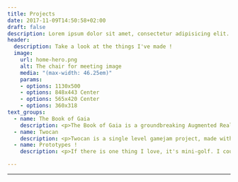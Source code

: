 ```yaml
---
title: Projects
date: 2017-11-09T14:50:58+02:00
draft: false
description: Lorem ipsum dolor sit amet, consectetur adipisicing elit. Vero porro tempore voluptas voluptatibus eius a non numquam, quibusdam enim eos.
header:
  description: Take a look at the things I've made !
  image:
    url: home-hero.png
    alt: The chair for meeting image
    media: "(max-width: 46.25em)"
    params:
    - options: 1130x500
    - options: 848x443 Center
    - options: 565x420 Center
    - options: 360x318
text_groups:
  - name: The Book of Gaia
    description: <p>The Book of Gaia is a groundbreaking Augmented Reality shooter for iOS and Android. Built on Unity and Vuforia, it takes full advantage of real world space to deliver a unique experience. Using a clever mix of real-life, physical elements and an augmented really application, dive in the world of the Book of Gaia. It was made with three of my classmates as a Masters' project, and was lauded for the risks taken when working with the niche technology that is Augmented Reality.</p><br/><p>When the evil Petrolus' hordes wreak havoc on Earth, an ancient, powerful mystic entity known as Gaia is awakened. Wield their powers to mow down the relentless waves coming to destroy the source of their might ! Rain down meteors, call down a freezing blizzard, unearth deadly spikes and make the skies rumble to defeat the evil Petrolus !</p><br/><p><iframe width="560" height="315" src="https://www.youtube.com/embed/jddA3rjBXHQ" frameborder="0" allow="accelerometer; autoplay; encrypted-media; gyroscope; picture-in-picture" allowfullscreen></iframe></p></br><p>You can download an .apk for the game here. As the game was imagined with a companion book in mind, you will have to download and print the levels as well. Keep in my mind, The Book of Gaia is best played when the levels are printed on an A3 sized sheet of paper ! For the best AR experience possible, make sure your device is compatible with the latest versions of ARCore and ARKit.</p><br/><p>Level 1, Level 2, Level 3</p><br/><p>Alternatively, watch the walkthrough :</p><br/><iframe width="560" height="315" src="https://www.youtube.com/embed/zRJG-6iVdb0" frameborder="0" allow="accelerometer; autoplay; encrypted-media; gyroscope; picture-in-picture" allowfullscreen></iframe>
  - name: Twocan
    description: <p>Twocan is a single level gamejam project, made with two other people with little to no experience in game development. I took charge of every aspect of programming and integrated adorable, handmade sprites and music. It is a true labor of love, and an absolutely fun couch co-op experience. Grab a friend and a controller each, and make your way through the level. Communication is key, as each toucan has a very specific skillset.</p><br/><iframe src='https://gfycat.com/ifr/peacefulclearbarb' frameborder='0' scrolling='no' allowfullscreen width='640' height='453'></iframe>
  - name: Prototypes !
    description: <p>If there is one thing I love, it's mini-golf. I couldn't swing a club to save my life, but I do enjoy making mini-golf prototypes. It's a great and fun way to learn. Check them out, a little mini-golf course builder, and mini-golf where you can only putt once, forward, and at full speed ! Maybe some obstacles will help you get to the hole...</p><br/><iframe src='https://gfycat.com/ifr/welllitlimpingdeermouse' frameborder='0' scrolling='no' allowfullscreen width='640' height='453'></iframe><br/><iframe src='https://gfycat.com/ifr/crazywhichamethystinepython' frameborder='0' scrolling='no' allowfullscreen width='640' height='453'></iframe><br/><iframe src='https://gfycat.com/ifr/weightyboilingaardwolf' frameborder='0' scrolling='no' allowfullscreen width='640' height='453'></iframe><br/><iframe src='https://gfycat.com/ifr/obedientenlightenedgrub' frameborder='0' scrolling='no' allowfullscreen width='640' height='453'></iframe>

---
```

---